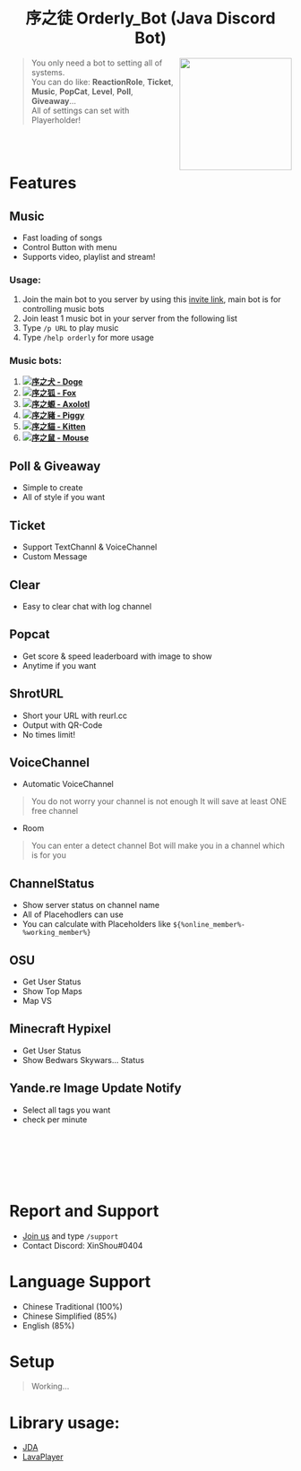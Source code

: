 <h1 align="center">序之徒 Orderly_Bot  (Java Discord Bot)</h1>

<img align="right" src="https://cdn.discordapp.com/avatars/576747435653595136/23f83723ab3be18ee7d6189fcd39df99.webp?size=256" height="200" width="200">

> 
> You only need a bot to setting all of systems. <br>
> You can do like: **ReactionRole**, **Ticket**, **Music**, **PopCat**, **Level**, **Poll**, **Giveaway**... <br>
> All of settings can set with Playerholder!
>
<br><br>

<h1 style="border-bottom: none !important;">Features</h1>

## Music
  * Fast loading of songs
  * Control Button with menu
  * Supports video, playlist and stream!
### Usage:
1. Join the main bot to you server by using this [invite link](https://reurl.cc/eE78aM), main bot is for controlling music bots
2. Join least 1 music bot in your server from the following list
3. Type `/p URL` to play music
4. Type `/help orderly` for more usage
### Music bots:
   1. [<img src="https://cdn.discordapp.com/avatars/608080618898849825/6bf20f20f4dfb85500db342d831c7cd5.webp?size=16"></img>**序之犬 - Doge**](https://reurl.cc/eE7Nz7)
   2. [<img src="https://cdn.discordapp.com/avatars/867312327044628480/fd049658e162fdb3fc86feef61073a9d.webp?size=16"></img>**序之狐 - Fox**](https://reurl.cc/lR4xDj)
   3. [<img src="https://cdn.discordapp.com/avatars/679330758191480864/2cc6036643f6d1162232a959117eaf8f.webp?size=16"></img>**序之螈 - Axolotl**](https://reurl.cc/mL4m0A)
   4. [<img src="https://cdn.discordapp.com/avatars/635474017037451275/6f13e1dac1283aa3ca30b4a48f083ec4.webp?size=16"></img>**序之豬 - Piggy**](https://reurl.cc/GmL34A)
   5. [<img src="https://cdn.discordapp.com/avatars/867311259593998347/df8d89e908718c50fbcfb5e734a5130e.webp?size=16"></img>**序之貓 - Kitten**](https://reurl.cc/EnL9p0)
   6. [<img src="https://cdn.discordapp.com/avatars/879381238153097297/4ff436ecfd74f1cbb0dec2dd94d96a57.webp?size=16"></img>**序之鼠 - Mouse**](https://reurl.cc/rgmvA1)


## Poll & Giveaway
  * Simple to create
  * All of style if you want
 
 
## Ticket
  * Support TextChannl & VoiceChannel
  * Custom Message
 
 
## Clear
  * Easy to clear chat with log channel
 
 
## Popcat
  * Get score & speed leaderboard with image to show
  * Anytime if you want
 
 
## ShrotURL
  * Short your URL with reurl.cc
  * Output with QR-Code
  * No times limit!


## VoiceChannel
  * Automatic VoiceChannel
  > You do not worry your channel is not enough
  > It will save at least ONE free channel
  
  * Room
  > You can enter a detect channel
  > Bot will make you in a channel which is for you
  
 
## ChannelStatus
  * Show server status on channel name
  * All of Placehodlers can use
  * You can calculate with Placeholders like `${%online_member%-%working_member%}`
  
 
## OSU
  * Get User Status
  * Show Top Maps
  * Map VS

 
## Minecraft Hypixel
  * Get User Status
  * Show Bedwars Skywars... Status
  
 
## Yande.re Image Update Notify
  * Select all tags you want
  * check per minute
  
  
<br><br><br><br><br>

# Report and Support
  * [Join us](https://discord.gg/ZV3PaCscc7) and type `/support` <message>
  * Contact Discord: XinShou#0404 

# Language Support
  * Chinese Traditional (100%)
  * Chinese Simplified (85%)
  * English (85%)
 

# Setup
  > Working...

# Library usage:
 * [JDA](https://github.com/DV8FromTheWorld/JDA)
 * [LavaPlayer](https://github.com/sedmelluq/lavaplayer)
